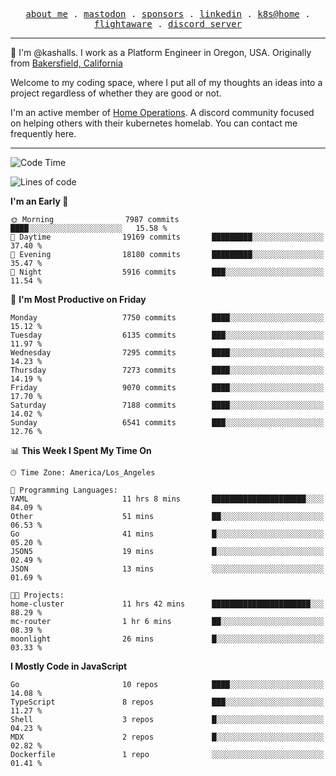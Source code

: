 <p align="center">
  <samp>
    <a href="https://jordanjones.org/">about me</a> .
    <a rel="me" href="https://mastodon.social/@kashall">mastodon</a> .
    <a href="https://github.com/sponsors/kashalls">sponsors</a> .
    <a href="https://linkedin.com/in/jordpjones">linkedin</a> .
    <a href="https://github.com/kashalls/home-cluster">k8s@home</a> .
    <a href="https://flightaware.com/adsb/stats/user/kashalls">flightaware</a> .
    <a href="https://discord.gg/V2WrCfqba9">discord server</a>
  </samp>
</p>

----------------------------------------------------------------

:wave: I'm @kashalls. I work as a Platform Engineer in Oregon, USA. Originally from [Bakersfield, California](https://maps.app.goo.gl/QQMtywTWghpXB6Tu6)

Welcome to my coding space, where I put all of my thoughts an ideas into a project regardless of whether they are good or not.

I'm an active member of [Home Operations](https://discord.gg/home-operations). A discord community focused on helping others with their kubernetes homelab. You can contact me frequently here.

----------------------------------------------------------------
<!--START_SECTION:waka-->
![Code Time](http://img.shields.io/badge/Code%20Time-2%2C383%20hrs%2039%20mins-blue)

![Lines of code](https://img.shields.io/badge/From%20Hello%20World%20I%27ve%20Written-10.8%20million%20lines%20of%20code-blue)

**I'm an Early 🐤** 

```text
🌞 Morning                7987 commits        ████░░░░░░░░░░░░░░░░░░░░░   15.58 % 
🌆 Daytime                19169 commits       █████████░░░░░░░░░░░░░░░░   37.40 % 
🌃 Evening                18180 commits       █████████░░░░░░░░░░░░░░░░   35.47 % 
🌙 Night                  5916 commits        ███░░░░░░░░░░░░░░░░░░░░░░   11.54 % 
```
📅 **I'm Most Productive on Friday** 

```text
Monday                   7750 commits        ████░░░░░░░░░░░░░░░░░░░░░   15.12 % 
Tuesday                  6135 commits        ███░░░░░░░░░░░░░░░░░░░░░░   11.97 % 
Wednesday                7295 commits        ████░░░░░░░░░░░░░░░░░░░░░   14.23 % 
Thursday                 7273 commits        ████░░░░░░░░░░░░░░░░░░░░░   14.19 % 
Friday                   9070 commits        ████░░░░░░░░░░░░░░░░░░░░░   17.70 % 
Saturday                 7188 commits        ████░░░░░░░░░░░░░░░░░░░░░   14.02 % 
Sunday                   6541 commits        ███░░░░░░░░░░░░░░░░░░░░░░   12.76 % 
```


📊 **This Week I Spent My Time On** 

```text
🕑︎ Time Zone: America/Los_Angeles

💬 Programming Languages: 
YAML                     11 hrs 8 mins       █████████████████████░░░░   84.09 % 
Other                    51 mins             ██░░░░░░░░░░░░░░░░░░░░░░░   06.53 % 
Go                       41 mins             █░░░░░░░░░░░░░░░░░░░░░░░░   05.20 % 
JSON5                    19 mins             █░░░░░░░░░░░░░░░░░░░░░░░░   02.49 % 
JSON                     13 mins             ░░░░░░░░░░░░░░░░░░░░░░░░░   01.69 % 

🐱‍💻 Projects: 
home-cluster             11 hrs 42 mins      ██████████████████████░░░   88.29 % 
mc-router                1 hr 6 mins         ██░░░░░░░░░░░░░░░░░░░░░░░   08.39 % 
moonlight                26 mins             █░░░░░░░░░░░░░░░░░░░░░░░░   03.33 % 
```

**I Mostly Code in JavaScript** 

```text
Go                       10 repos            ████░░░░░░░░░░░░░░░░░░░░░   14.08 % 
TypeScript               8 repos             ███░░░░░░░░░░░░░░░░░░░░░░   11.27 % 
Shell                    3 repos             █░░░░░░░░░░░░░░░░░░░░░░░░   04.23 % 
MDX                      2 repos             █░░░░░░░░░░░░░░░░░░░░░░░░   02.82 % 
Dockerfile               1 repo              ░░░░░░░░░░░░░░░░░░░░░░░░░   01.41 % 
```




<!--END_SECTION:waka-->

